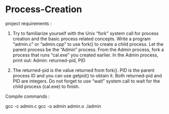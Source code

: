 # Process-Creation

project requirements : 

1. Try to familiarize yourself with the Unix “fork” system call for process creation and the basic process
related concepts. Write a program “admin.c” or “admin.cpp” to use fork() to create a child process. Let the
parent process be the “Admin” process. From the Admin process, fork a process that runs “cal.exe” you
created earlier. In the Admin process, print out:
Admin: returned-pid, PID

2. The returned-pid is the value returned from fork(). PID is the parent process ID and you can use getpid()
to obtain it. Both returned-pid and PID are integers. Do not forget to use “wait” system call to wait for the
child process (cal.exe) to finish. 


Compile commands : 

gcc -c admin.c
gcc -o admin admin.o
./admin
